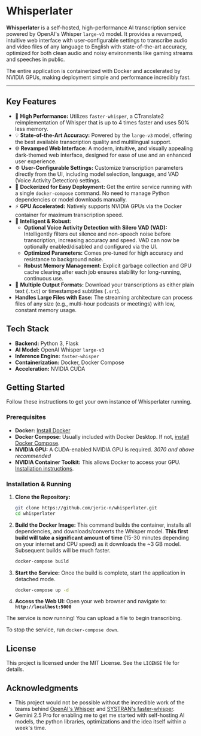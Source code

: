 # Whisperlater

**Whisperlater** is a self-hosted, high-performance AI transcription service powered by OpenAI's Whisper `large-v3` model. It provides a revamped, intuitive web interface with user-configurable settings to transcribe audio and video files of any language to English with state-of-the-art accuracy, optimized for both clean audio and noisy environments like gaming streams and speeches in public.

The entire application is containerized with Docker and accelerated by NVIDIA GPUs, making deployment simple and performance incredibly fast.

---

## Key Features

- 🚀 **High Performance:** Utilizes `faster-whisper`, a CTranslate2 reimplementation of Whisper that is up to 4 times faster and uses 50% less memory.
- 💡 **State-of-the-Art Accuracy:** Powered by the `large-v3` model, offering the best available transcription quality and multilingual support.
- 🌐 **Revamped Web Interface:** A modern, intuitive, and visually appealing dark-themed web interface, designed for ease of use and an enhanced user experience.
- ⚙️ **User-Configurable Settings:** Customize transcription parameters directly from the UI, including model selection, language, and VAD (Voice Activity Detection) settings.
- 🐳 **Dockerized for Easy Deployment:** Get the entire service running with a single `docker-compose` command. No need to manage Python dependencies or model downloads manually.
- ⚡ **GPU Accelerated:** Natively supports NVIDIA GPUs via the Docker container for maximum transcription speed.
- 🧠 **Intelligent & Robust:**
  - **Optional Voice Activity Detection with Silero VAD (VAD):** Intelligently filters out silence and non-speech noise before transcription, increasing accuracy and speed. VAD can now be optionally enabled/disabled and configured via the UI.
  - **Optimized Parameters:** Comes pre-tuned for high accuracy and resistance to background noise.
  - **Robust Memory Management:** Explicit garbage collection and GPU cache clearing after each job ensures stability for long-running, continuous use.
- 📄 **Multiple Output Formats:** Download your transcriptions as either plain text (`.txt`) or timestamped subtitles (`.srt`).
- **Handles Large Files with Ease:** The streaming architecture can process files of any size (e.g., multi-hour podcasts or meetings) with low, constant memory usage.

## Tech Stack

- **Backend:** Python 3, Flask
- **AI Model:** OpenAI Whisper `large-v3`
- **Inference Engine:** `faster-whisper`
- **Containerization:** Docker, Docker Compose
- **Acceleration:** NVIDIA CUDA

## Getting Started

Follow these instructions to get your own instance of Whisperlater running.

### Prerequisites

- **Docker:** [Install Docker](https://docs.docker.com/get-docker/)
- **Docker Compose:** Usually included with Docker Desktop. If not, [install Docker Compose](https://docs.docker.com/compose/install/).
- **NVIDIA GPU:** A CUDA-enabled NVIDIA GPU is required. *3070 and above recommended*
- **NVIDIA Container Toolkit:** This allows Docker to access your GPU. [Installation instructions](https://docs.nvidia.com/datacenter/cloud-native/container-toolkit/latest/install-guide.html).

### Installation & Running

1. **Clone the Repository:**

    ```bash
    git clone https://github.com/jeric-n/whisperlater.git
    cd whisperlater
    ```

2. **Build the Docker Image:**
    This command builds the container, installs all dependencies, and downloads/converts the Whisper model. **This first build will take a significant amount of time** (15-30 minutes depending on your internet and CPU speed) as it downloads the ~3 GB model. Subsequent builds will be much faster.

    ```bash
    docker-compose build
    ```

3. **Start the Service:**
    Once the build is complete, start the application in detached mode.

    ```bash
    docker-compose up -d
    ```

4. **Access the Web UI:**
    Open your web browser and navigate to:
    **`http://localhost:5000`**

The service is now running! You can upload a file to begin transcribing.

To stop the service, run `docker-compose down`.

## License

This project is licensed under the MIT License. See the `LICENSE` file for details.

## Acknowledgments

- This project would not be possible without the incredible work of the teams behind [OpenAI's Whisper](https://github.com/openai/whisper) and [SYSTRAN's faster-whisper](https://github.com/SYSTRAN/faster-whisper).
- Gemini 2.5 Pro for enabling me to get me started with self-hosting AI models, the python libraries, optimizations and the idea itself within a week's time.
